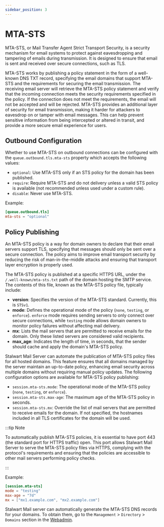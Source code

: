 ```yaml
---
sidebar_position: 3
---
```


# MTA-STS

MTA-STS, or Mail Transfer Agent Strict Transport Security, is a security mechanism for email systems to protect against eavesdropping and tampering of emails during transmission. It is designed to ensure that email is sent and received over secure connections, such as TLS.

MTA-STS works by publishing a policy statement in the form of a well-known DNS TXT record, specifying the email domains that support MTA-STS and the requirements for securing the email transmission. The receiving email server will retrieve the MTA-STS policy statement and verify that the incoming connection meets the security requirements specified in the policy. If the connection does not meet the requirements, the email will not be accepted and will be rejected. MTA-STS provides an additional layer of security for email transmission, making it harder for attackers to eavesdrop on or tamper with email messages. This can help prevent sensitive information from being intercepted or altered in transit, and provide a more secure email experience for users.

## Outbound Configuration

Whether to use MTA-STS on outbound connections can be configured with the `queue.outbound.tls.mta-sts` property which accepts the following values:

- `optional`: Use MTA-STS only if an STS policy for the domain has been published.
- `require`: Require MTA-STS and do not delivery unless a valid STS policy is available (not recommended unless used under a custom rule).
- `disable`: Never use MTA-STS.

Example:

```toml
[queue.outbound.tls]
mta-sts = "optional"
```

## Policy Publishing

An MTA-STS policy is a way for domain owners to declare that their email servers support TLS, specifying that messages should only be sent over a secure connection. The policy aims to improve email transport security by reducing the risk of man-in-the-middle attacks and ensuring that transport layer encryption is properly used.

The MTA-STS policy is published at a specific HTTPS URL, under the `/.well-known/mta-sts.txt` path of the domain hosting the SMTP service. The contents of this file, known as the MTA-STS policy file, typically include:

- **version**: Specifies the version of the MTA-STS standard. Currently, this is `STSv1`.
- **mode**: Defines the operational mode of the policy (`none`, `testing`, or `enforce`). `enforce` mode requires sending servers to only connect over secure connections, while `testing` mode allows domain owners to monitor policy failures without affecting mail delivery.
- **mx**: Lists the mail servers that are permitted to receive emails for the domain. Only these listed servers are considered valid recipients.
- **max_age**: Indicates the length of time, in seconds, that the sender should cache and apply the domain's MTA-STS policy.

Stalwart Mail Server can automate the publication of MTA-STS policy files for all hosted domains. This feature ensures that all domains managed by the server maintain an up-to-date policy, enhancing email security across multiple domains without requiring manual policy updates. The following configuration options are available for MTA-STS policy publishing:

- `session.mta-sts.mode`: The operational mode of the MTA-STS policy (`none`, `testing`, or `enforce`).
- `session.mta-sts.max-age`: The maximum age of the MTA-STS policy in seconds.
- `session.mta-sts.mx`: Override the list of mail servers that are permitted to receive emails for the domain. If not specified, the hostnames included in all TLS certificates for the domain will be used.

:::tip Note

To automatically publish MTA-STS policies, it is essential to have port 443 (the standard port for HTTPS traffic) open. This port allows Stalwart Mail Server to serve the MTA-STS policy files via HTTPS, complying with the protocol's requirements and ensuring that the policies are accessible to other mail servers performing policy checks.

:::

Example:

```toml
[session.mta-sts]
mode = "testing"
max-age = "7d"
mx = ["mx1.example.com", "mx2.example.com"]
```

Stalwart Mail server can automatically generate the MTA-STS DNS records for your domains. To obtain them, go to the `Management` > `Directory` > `Domains` section in the [Webadmin](/docs/management/webadmin/overview.md).
